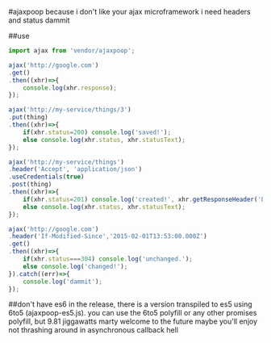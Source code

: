 #ajaxpoop
because i don't like your ajax microframework i need headers and status dammit

##use
```js
import ajax from 'vendor/ajaxpoop';
```
```js
ajax('http://google.com')
.get()
.then((xhr)=>{
    console.log(xhr.response);
});
```
```js
ajax('http://my-service/things/3')
.put(thing)
.then((xhr)=>{
    if(xhr.status=200) console.log('saved!');
    else console.log(xhr.status, xhr.statusText);
});
```
```js
ajax('http://my-service/things')
.header('Accept', 'application/json')
.useCredentials(true)
.post(thing)
.then((xhr)=>{
    if(xhr.status=201) console.log('created!', xhr.getResponseHeader('Location'));
    else console.log(xhr.status, xhr.statusText);
});
```
```js
ajax('http://google.com')
.header('If-Modified-Since','2015-02-01T13:53:00.000Z')
.get()
.then((xhr)=>{
    if(xhr.status===304) console.log('unchanged.');
    else console.log('changed!');
}).catch((err)=>{
    console.log('dammit');
});
```
##don't have es6
in the release, there is a version transpiled to es5 using 6to5 (ajaxpoop-es5.js). you can use the 6to5 polyfill or any other promises polyfill, but 9.81 jiggawatts marty welcome to the future maybe you'll enjoy not thrashing around in asynchronous callback hell
